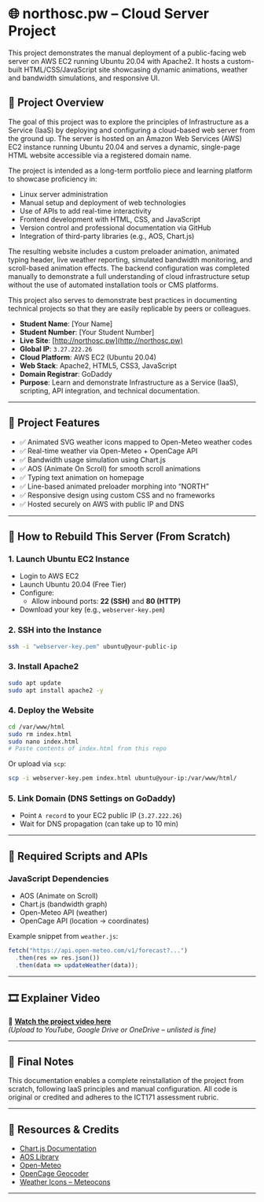 # 🌐 northosc.pw – Cloud Server Project

This project demonstrates the manual deployment of a public-facing web server on AWS EC2 running Ubuntu 20.04 with Apache2. It hosts a custom-built HTML/CSS/JavaScript site showcasing dynamic animations, weather and bandwidth simulations, and responsive UI.

## 📌 Project Overview

The goal of this project was to explore the principles of Infrastructure as a Service (IaaS) by deploying and configuring a cloud-based web server from the ground up. The server is hosted on an Amazon Web Services (AWS) EC2 instance running Ubuntu 20.04 and serves a dynamic, single-page HTML website accessible via a registered domain name.

The project is intended as a long-term portfolio piece and learning platform to showcase proficiency in:
- Linux server administration
- Manual setup and deployment of web technologies
- Use of APIs to add real-time interactivity
- Frontend development with HTML, CSS, and JavaScript
- Version control and professional documentation via GitHub
- Integration of third-party libraries (e.g., AOS, Chart.js)

The resulting website includes a custom preloader animation, animated typing header, live weather reporting, simulated bandwidth monitoring, and scroll-based animation effects. The backend configuration was completed manually to demonstrate a full understanding of cloud infrastructure setup without the use of automated installation tools or CMS platforms.

This project also serves to demonstrate best practices in documenting technical projects so that they are easily replicable by peers or colleagues.

- **Student Name**: [Your Name]
- **Student Number**: [Your Student Number]
- **Live Site**: [http://northosc.pw](http://northosc.pw)
- **Global IP**: `3.27.222.26`
- **Cloud Platform**: AWS EC2 (Ubuntu 20.04)
- **Web Stack**: Apache2, HTML5, CSS3, JavaScript
- **Domain Registrar**: GoDaddy
- **Purpose**: Learn and demonstrate Infrastructure as a Service (IaaS), scripting, API integration, and technical documentation.

---

## 🔧 Project Features

- ✅ Animated SVG weather icons mapped to Open-Meteo weather codes
- ✅ Real-time weather via Open-Meteo + OpenCage API
- ✅ Bandwidth usage simulation using Chart.js
- ✅ AOS (Animate On Scroll) for smooth scroll animations
- ✅ Typing text animation on homepage
- ✅ Line-based animated preloader morphing into “NORTH”
- ✅ Responsive design using custom CSS and no frameworks
- ✅ Hosted securely on AWS with public IP and DNS

---

## 🔧 How to Rebuild This Server (From Scratch)

### 1. Launch Ubuntu EC2 Instance

- Login to AWS EC2
- Launch Ubuntu 20.04 (Free Tier)
- Configure:
  - Allow inbound ports: **22 (SSH)** and **80 (HTTP)**
- Download your key (e.g., `webserver-key.pem`)

### 2. SSH into the Instance

```bash
ssh -i "webserver-key.pem" ubuntu@your-public-ip
```

### 3. Install Apache2

```bash
sudo apt update
sudo apt install apache2 -y
```

### 4. Deploy the Website

```bash
cd /var/www/html
sudo rm index.html
sudo nano index.html
# Paste contents of index.html from this repo
```

Or upload via `scp`:

```bash
scp -i webserver-key.pem index.html ubuntu@your-ip:/var/www/html/
```

### 5. Link Domain (DNS Settings on GoDaddy)

- Point `A record` to your EC2 public IP (`3.27.222.26`)
- Wait for DNS propagation (can take up to 10 min)

---

## 🔁 Required Scripts and APIs

### JavaScript Dependencies

- AOS (Animate on Scroll)
- Chart.js (bandwidth graph)
- Open-Meteo API (weather)
- OpenCage API (location → coordinates)

Example snippet from `weather.js`:

```javascript
fetch("https://api.open-meteo.com/v1/forecast?...")
  .then(res => res.json())
  .then(data => updateWeather(data));
```

---

## 🎞️ Explainer Video

🎥 **[Watch the project video here](https://your-video-link.com)**  
*(Upload to YouTube, Google Drive or OneDrive – unlisted is fine)*

---

## 💬 Final Notes

This documentation enables a complete reinstallation of the project from scratch, following IaaS principles and manual configuration. All code is original or credited and adheres to the ICT171 assessment rubric.

---

## 🔗 Resources & Credits

- [Chart.js Documentation](https://www.chartjs.org/)
- [AOS Library](https://michalsnik.github.io/aos/)
- [Open-Meteo](https://open-meteo.com/)
- [OpenCage Geocoder](https://opencagedata.com/)
- [Weather Icons – Meteocons](https://bas.dev/work/meteocons)
****
